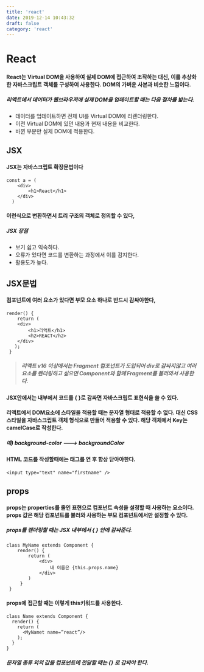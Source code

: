 ```yaml
---
title: 'react'
date: 2019-12-14 10:43:32
draft: false
category: 'react'
---
```


# React

#### React는 Virtual DOM을 사용하여 실제 DOM에 접근하여 조작하는 대신, 이를 추상화한 자바스크립트 객체를 구성하여 사용한다. DOM의 가벼운 사본과 비슷한 느낌이다.

##### 리액트에서 데이터가 웹브라우저에 실제 DOM을 업데이트할 때는 다음 절차를 밟는다.

- 데이터를 업데이트하면 전체 UI를 Virtual DOM에 리렌더링한다.
- 이전 Virtual DOM에 있던 내용과 현재 내용을 비교한다.
- 바뀐 부분만 실제 DOM에 적용한다.

## JSX

#### JSX는 자바스크립트 확장문법이다

```React
const a = (
	<div>
    	<h1>React</h1>
    </div>
  )
```

#### 이런식으로 변환하면서 트리 구조의 객체로 정의할 수 있다,

##### JSX 장점

- 보기 쉽고 익숙하다.
- 오류가 있다면 코드를 변환하는 과정에서 이를 감지한다.
- 활용도가 높다.

## JSX문법

#### 컴포넌트에 여러 요소가 있다면 부모 요소 하나로 반드시 감싸야한다,

```JSX
render() {
	return (
    <div>
    	<h1>리액트</h1>
        <h2>REACT</h2>
    </div>
   );
 }

```

> ##### 리액트 v16 이상에서는 Fragment 컴포넌트가 도입되어 div로 감싸지않고 여러 요소를 렌더링하고 싶으면 Component와 함께 Fragment를 불러와서 사용한다.

#### JSX안에서는 내부에서 코드를 { }로 감싸면 자바스크립트 표현식을 쓸 수 있다.

#### 리액트에서 DOM요소에 스타일을 적용할 때는 문자열 형태로 적용할 수 없다. 대신 CSS스타일을 자바스크립트 객체 형식으로 만들어 적용할 수 있다. 해당 객체에서 Key는 camelCase로 작성한다.

##### 예) background-color ---> backgroundColor

#### HTML 코드를 작성할때에는 태그를 연 후 항상 닫아야한다.

```JSX
<input type="text" name="firstname" />
```

## props

#### props는 properties를 줄인 표현으로 컴포넌트 속성을 설정할 때 사용하는 요소이다. props 값은 해당 컴포넌트를 불러와 사용하는 부모 컴포넌트에서만 설정할 수 있다.

##### props를 렌더링할 때는 JSX 내부에서 { } 안에 감싸준다.

```JSX
class MyName extends Component {
	render() {
    	return (
        	<div>
            	내 이름은 {this.props.name}
            </div>
        )
     }
 }
```

#### props에 접근할 때는 이렇게 this키워드를 사용한다.

```JSX
class Name extends Component {
  render() {
    return (
      <MyNamet name=”react”/>
    );
  }
}
```

##### 문자열 종류 외의 값을 컴포넌트에 전달할 때는 {} 로 감싸야 한다.

